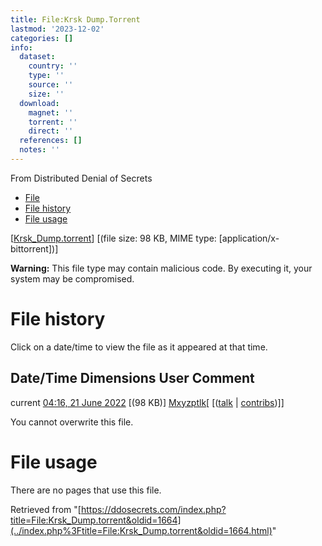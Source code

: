 ```yaml
---
title: File:Krsk Dump.Torrent
lastmod: '2023-12-02'
categories: []
info:
  dataset:
    country: ''
    type: ''
    source: ''
    size: ''
  download:
    magnet: ''
    torrent: ''
    direct: ''
  references: []
  notes: ''
---
```




From Distributed Denial of Secrets

- [File](./File:Krsk_Dump.torrent.html#file)
- [File history](./File:Krsk_Dump.torrent.html#filehistory)
- [File usage](./File:Krsk_Dump.torrent.html#filelinks)

[[Krsk_Dump.torrent](../images/f/f1/Krsk_Dump.torrent "Krsk Dump.torrent")]
‎[(file size: 98 KB, MIME type:
[application/x-bittorrent])]

**Warning:** This file type may contain malicious code. By executing it,
your system may be compromised.

# File history

Click on a date/time to view the file as it appeared at that time.

Date/Time Dimensions User Comment
---
current [04:16, 21 June 2022](../images/f/f1/Krsk_Dump.torrent) [(98 KB)] [Mxyzptlk](../index.php%3Ftitle=User:Mxyzptlk&action=edit&redlink=1.html "User:Mxyzptlk (page does not exist)")[ [([talk](../index.php%3Ftitle=User_talk:Mxyzptlk&action=edit&redlink=1.html "User talk:Mxyzptlk (page does not exist)") | [contribs](./Special:Contributions/Mxyzptlk.html "Special:Contributions/Mxyzptlk"))]]

You cannot overwrite this file.

# File usage

There are no pages that use this file.

Retrieved from
"[https://ddosecrets.com/index.php?title=File:Krsk_Dump.torrent&oldid=1664](../index.php%3Ftitle=File:Krsk_Dump.torrent&oldid=1664.html)"

